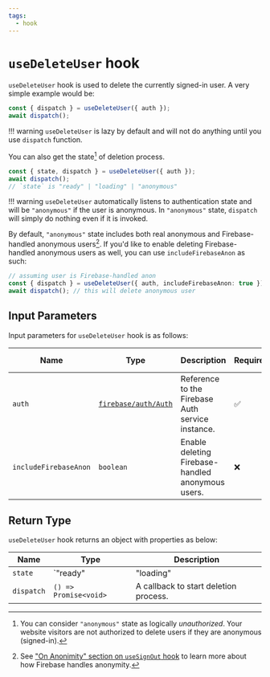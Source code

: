 ```yaml
---
tags:
  - hook
---
```


# `useDeleteUser` hook

`useDeleteUser` hook is used to delete the currently signed-in user. A very simple example would be:

```typescript
const { dispatch } = useDeleteUser({ auth });
await dispatch();
```

!!! warning
    `useDeleteUser` is lazy by default and will not do anything until you use `dispatch` function.

You can also get the state[^unauthorized] of deletion process.

```typescript
const { state, dispatch } = useDeleteUser({ auth });
await dispatch();
// `state` is "ready" | "loading" | "anonymous"
```

!!! warning
    `useDeleteUser` automatically listens to authentication state and will be `"anonymous"` if the user is anonymous. In `"anonymous"` state, `dispatch` will simply do nothing even if it is invoked.

By default, `"anonymous"` state includes both real anonymous and Firebase-handled anonymous users[^anonymity]. If you'd like to enable deleting Firebase-handled anonymous users as well, you can use `includeFirebaseAnon` as such:

```typescript
// assuming user is Firebase-handled anon
const { dispatch } = useDeleteUser({ auth, includeFirebaseAnon: true });
await dispatch(); // this will delete anonymous user
```

## Input Parameters

Input parameters for `useDeleteUser` hook is as follows:

| Name | Type | Description | Required | Default Value |
|---|---|---|---|---|
| `auth` | [`firebase/auth/Auth`][AuthRefDoc] | Reference to the Firebase Auth service instance. | ✅ | - |
| `includeFirebaseAnon` | `boolean` | Enable deleting Firebase-handled anonymous users. | ❌ | `false` |

## Return Type

`useDeleteUser` hook returns an object with properties as below:

| Name | Type | Description |
|---|---|---|
| `state` | `"ready" | "loading" | "anonymous"`[^unauthorized] | The state of sign-up process. |
| `dispatch` | `() => Promise<void>` | A callback to start deletion process. |

[^unauthorized]: You can consider `"anonymous"` state as logically *unauthorized*. Your website visitors are not authorized to delete users if they are anonymous (signed-in).

[^anonymity]: See ["On Anonimity" section on `useSignOut` hook](useSignOut.md#on-anonymity) to learn more about how Firebase handles anonymity.

[AuthRefDoc]: https://firebase.google.com/docs/reference/node/firebase.auth.Auth